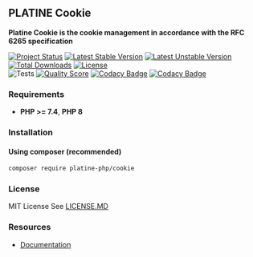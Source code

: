 ## PLATINE Cookie
**Platine Cookie is the cookie management in accordance with the RFC 6265 specification**

[![Project Status](http://opensource.box.com/badges/active.svg)](http://opensource.box.com/badges)
[![Latest Stable Version](https://poser.pugx.org/platine-php/cookie/v)](https://packagist.org/packages/platine-php/cookie)
[![Latest Unstable Version](https://poser.pugx.org/platine-php/cookie/v/unstable)](https://packagist.org/packages/platine-php/cookie)
[![Total Downloads](https://poser.pugx.org/platine-php/cookie/downloads)](https://packagist.org/packages/platine-php/cookie)
[![License](https://poser.pugx.org/platine-php/cookie/license)](https://packagist.org/packages/platine-php/cookie)  
![Tests](https://github.com/platine-php/cookie/actions/workflows/ci.yml/badge.svg)
[![Quality Score](https://img.shields.io/scrutinizer/g/platine-php/cookie.svg?style=flat-square)](https://scrutinizer-ci.com/g/platine-php/cookie)
[![Codacy Badge](https://app.codacy.com/project/badge/Grade/d3b36de120ee40d392acc1138d7d97f0)](https://app.codacy.com/gh/platine-php/cookie/dashboard?utm_source=gh&utm_medium=referral&utm_content=&utm_campaign=Badge_grade)
[![Codacy Badge](https://app.codacy.com/project/badge/Coverage/d3b36de120ee40d392acc1138d7d97f0)](https://app.codacy.com/gh/platine-php/cookie/dashboard?utm_source=gh&utm_medium=referral&utm_content=&utm_campaign=Badge_coverage)


### Requirements 
- **PHP >= 7.4**, **PHP 8** 

### Installation
#### Using composer (recommended)
```bash
composer require platine-php/cookie
```

### License
MIT License See [LICENSE.MD](LICENSE.MD)

### Resources
- [Documentation](https://docs.platine-php.com/packages/cookie)
